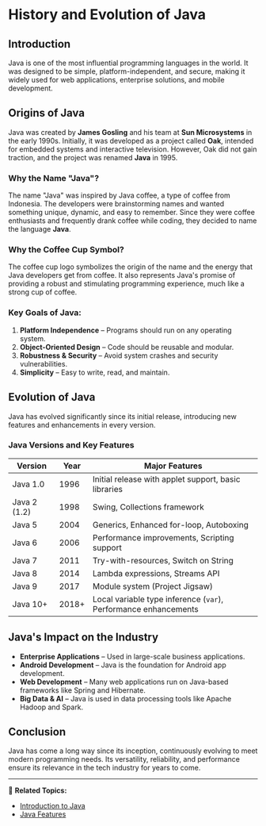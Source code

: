 # History and Evolution of Java

## Introduction
Java is one of the most influential programming languages in the world. It was designed to be simple, platform-independent, and secure, making it widely used for web applications, enterprise solutions, and mobile development.

## Origins of Java
Java was created by **James Gosling** and his team at **Sun Microsystems** in the early 1990s. Initially, it was developed as a project called **Oak**, intended for embedded systems and interactive television. However, Oak did not gain traction, and the project was renamed **Java** in 1995.

### Why the Name "Java"?
The name "Java" was inspired by Java coffee, a type of coffee from Indonesia. The developers were brainstorming names and wanted something unique, dynamic, and easy to remember. Since they were coffee enthusiasts and frequently drank coffee while coding, they decided to name the language **Java**.

### Why the Coffee Cup Symbol?
The coffee cup logo symbolizes the origin of the name and the energy that Java developers get from coffee. It also represents Java's promise of providing a robust and stimulating programming experience, much like a strong cup of coffee.

### Key Goals of Java:
1. **Platform Independence** – Programs should run on any operating system.
2. **Object-Oriented Design** – Code should be reusable and modular.
3. **Robustness & Security** – Avoid system crashes and security vulnerabilities.
4. **Simplicity** – Easy to write, read, and maintain.

## Evolution of Java
Java has evolved significantly since its initial release, introducing new features and enhancements in every version.

### **Java Versions and Key Features**

| Version | Year | Major Features |
|---------|------|----------------|
| Java 1.0 | 1996 | Initial release with applet support, basic libraries |
| Java 2 (1.2) | 1998 | Swing, Collections framework |
| Java 5 | 2004 | Generics, Enhanced for-loop, Autoboxing |
| Java 6 | 2006 | Performance improvements, Scripting support |
| Java 7 | 2011 | Try-with-resources, Switch on String |
| Java 8 | 2014 | Lambda expressions, Streams API |
| Java 9 | 2017 | Module system (Project Jigsaw) |
| Java 10+ | 2018+ | Local variable type inference (`var`), Performance enhancements |

## Java's Impact on the Industry
- **Enterprise Applications** – Used in large-scale business applications.
- **Android Development** – Java is the foundation for Android app development.
- **Web Development** – Many web applications run on Java-based frameworks like Spring and Hibernate.
- **Big Data & AI** – Java is used in data processing tools like Apache Hadoop and Spark.

## Conclusion
Java has come a long way since its inception, continuously evolving to meet modern programming needs. Its versatility, reliability, and performance ensure its relevance in the tech industry for years to come.

---

🔗 **Related Topics:**
- [Introduction to Java](../introduction/)
- [Java Features](../features)

